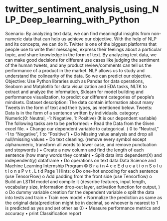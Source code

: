 # twitter_sentiment_analysis_using_NLP_Deep_learning_with_Python
Scenario: By analyzing text data, we can find meaningful insights from non-numeric data that
can help us achieve our objective. With the help of NLP and its concepts, we can do it. Twitter is
one of the biggest platforms that people use to write their messages, express their feelings
about a particular topic, and share knowledge in the form of text. By analyzing text data, we can
make good decisions for different use cases like judging the sentiment of the human tweets, and
any product review/comments can tell us the performance of a product in the market.
NLP allows us to study and understand the colinearity of the data. So we can predict our
objective.
Objective: Use Python libraries such as Pandas for data operations, Seaborn and Matplotlib for
data visualization and EDA tasks, NLTK to extract and analyze the information, Sklearn for model
building and performance visualization, to predict our different categories of people’s mindsets.
Dataset description: The data contain information about many Tweets in the form of text and
their types, as mentioned below.
Tweets: Data is in the form of a sentence written by individuals.
category: Numeric(0: Neutral, -1: Negative, 1: Positive) (It is our dependent variable)
The following tasks are to be performed:
• Read the Data from the Given excel file.
• Change our dependent variable to categorical. ( 0 to “Neutral,” -1 to “Negative”, 1 to
“Positive”)
• Do Missing value analysis and drop all null/missing values
• Do text cleaning. (remove every symbol except alphanumeric, transform all words to
lower case, and remove punctuation and stopwords )
• Create a new column and find the length of each sentence (how many words they
contain)
• Split data into dependent(X) and independent(y) dataframe
• Do operations on text data
Data Science and Machine Learning Internship Program
© B r a i n 4 c e E d u c a t i o n S o l u t i o n s P v t . L t d Page 1
Hints:
o Do one-hot encoding for each sentence (use TensorFlow)
o Add padding from the front side (use Tensorflow)
o Build an LSTM model and compile it (describe features, input length, vocabulary
size, information drop-out layer, activation function for output, )
o Do dummy variable creation for the dependent variable
o split the data into tests and train
• Train new model
• Normalize the prediction as same as the original data(prediction might be in decimal, so
whoever is nearest to 1 is predicted as yes and set other as 0)
• Measure performance metrics and accuracy
• print Classification report
